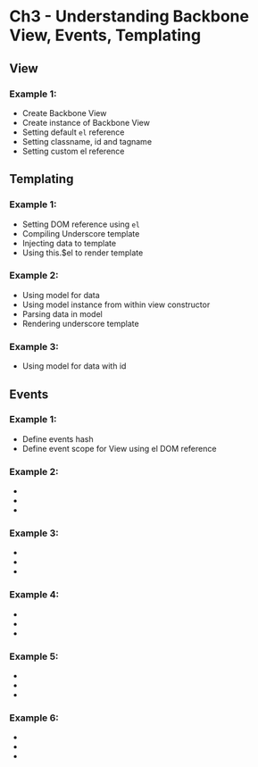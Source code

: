 # Ch3 - Understanding Backbone View, Events, Templating

## View

### Example 1:
* Create Backbone View
* Create instance of Backbone View
* Setting default `el` reference
* Setting classname, id and tagname
* Setting custom el reference

## Templating

### Example 1:
* Setting DOM reference using `el`
* Compiling Underscore template
* Injecting data to template
* Using this.$el to render template

### Example 2:
* Using model for data
* Using model instance from within view constructor
* Parsing data in model
* Rendering underscore template

### Example 3:
* Using model for data with id

## Events

### Example 1:
* Define events hash
* Define event scope for View using el DOM reference

### Example 2:
*
*
*

### Example 3:
*
*
*

### Example 4:
*
*
*

### Example 5:
*
*
*

### Example 6:
*
*
*
